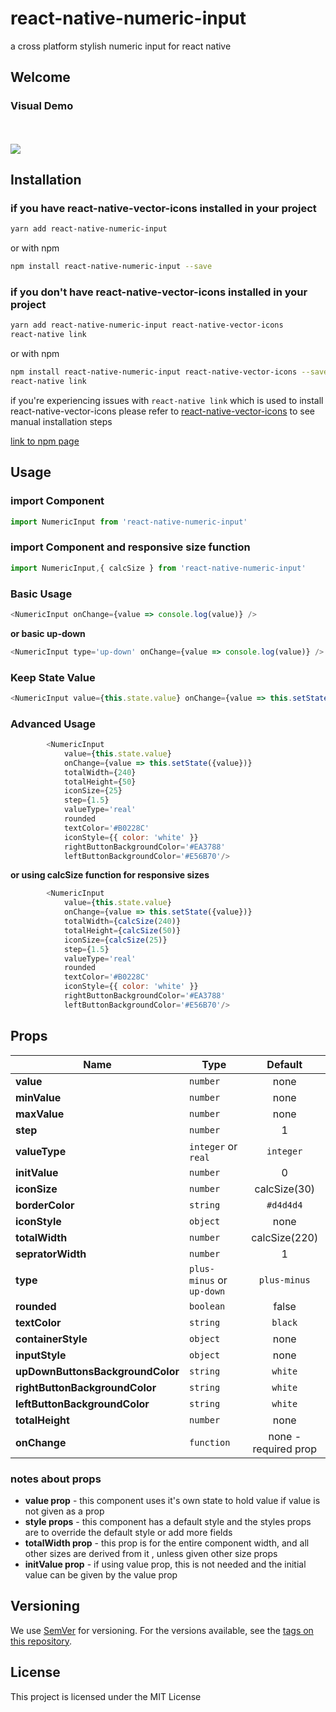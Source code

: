 # react-native-numeric-input
a cross platform stylish numeric input for react native

## Welcome
<p align="center">
<h3><b>Visual Demo</b></h3><br><br>
<img src="https://media.giphy.com/media/4To90hOE71mUTgdBVZ/giphy.gif"/>
</p>

## Installation 
### if you have react-native-vector-icons installed in your project
```bash
yarn add react-native-numeric-input
```
or with npm
```bash
npm install react-native-numeric-input --save
```
### if you don't have react-native-vector-icons installed in your project
```bash
yarn add react-native-numeric-input react-native-vector-icons
react-native link
```

or with npm

```bash
npm install react-native-numeric-input react-native-vector-icons --save
react-native link
```
if you're experiencing issues with `react-native link` which is used to install react-native-vector-icons
please refer to [react-native-vector-icons](https://github.com/oblador/react-native-vector-icons) to see manual installation steps

[link to npm page](https://www.npmjs.com/package/react-native-numeric-input)

## Usage
### import Component
```javascript
import NumericInput from 'react-native-numeric-input'
```
### import Component and responsive size function
```javascript
import NumericInput,{ calcSize } from 'react-native-numeric-input'
```
### Basic Usage
```javascript
<NumericInput onChange={value => console.log(value)} />
```

**or basic up-down**

```javascript
<NumericInput type='up-down' onChange={value => console.log(value)} />
```
### Keep State Value
```javascript
<NumericInput value={this.state.value} onChange={value => this.setState({value})} />
```
### Advanced Usage
```javascript
        <NumericInput 
            value={this.state.value} 
            onChange={value => this.setState({value})} 
            totalWidth={240} 
            totalHeight={50} 
            iconSize={25}
            step={1.5}
            valueType='real'
            rounded 
            textColor='#B0228C' 
            iconStyle={{ color: 'white' }} 
            rightButtonBackgroundColor='#EA3788' 
            leftButtonBackgroundColor='#E56B70'/>
```
**or using calcSize function for responsive sizes**
```javascript
        <NumericInput 
            value={this.state.value} 
            onChange={value => this.setState({value})} 
            totalWidth={calcSize(240)} 
            totalHeight={calcSize(50)} 
            iconSize={calcSize(25)}
            step={1.5}
            valueType='real'
            rounded 
            textColor='#B0228C' 
            iconStyle={{ color: 'white' }} 
            rightButtonBackgroundColor='#EA3788' 
            leftButtonBackgroundColor='#E56B70'/>
```

## Props
Name                                | Type                                | Default
------------------------------------|-------------------------------------|:-------:
**value**                           |`number`                             | none
**minValue**                        |`number`                             | none
**maxValue**                        |`number`                             | none
**step**                            |`number`                             | 1
**valueType**                       |`integer` or `real`                  | `integer`
**initValue**                       |`number`                             | 0
**iconSize**                        |`number`                             | calcSize(30)
**borderColor**                     |`string`                             | `#d4d4d4`
**iconStyle**                       |`object`                             | none
**totalWidth**                      |`number`                             | calcSize(220)
**sepratorWidth**                   |`number`                             | 1
**type**                            |`plus-minus` or `up-down`            | `plus-minus`
**rounded**                         |`boolean`                            | false
**textColor**                       |`string`                             | `black`
**containerStyle**                  |`object`                             | none
**inputStyle**                      |`object`                             | none
**upDownButtonsBackgroundColor**    |`string`                             | `white`
**rightButtonBackgroundColor**      |`string`                             | `white`
**leftButtonBackgroundColor**       |`string`                             | `white`
**totalHeight**                     |`number`                             | none
**onChange**                        |`function`                           | none - required prop

### notes about props
* **value prop** - this component uses it's own state to hold value if value is not given as a prop
* **style props** - this component has a default style and the styles props are to override the default style or add more fields
* **totalWidth prop** - this prop is for the entire component width, and all other sizes are derived from it , unless given other size props
* **initValue prop** - if using value prop, this is not needed and the initial value can be given by the value prop


    
## Versioning
We use [SemVer](http://semver.org/) for versioning. For the versions available, see the [tags on this repository](https://github.com/your/project/tags). 

## License
This project is licensed under the MIT License   
    
    